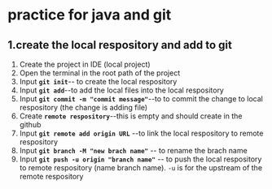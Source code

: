 # practice for java and git
## 1.create the local respository and add to git
1. Create the project in IDE (local project)
2. Open the terminal in the root path of the project
3. Input **`git init`**-- to create the local respository
4. Input **`git add`**--to add the local files into the local respository
5. Input **`git commit -m "commit message"`**--to to commit the change to local respository (the change is adding file)
6. Create **`remote respository`**--this is empty and should create in the github
7. Input **`git remote add origin URL`** --to link the local respository to remote respository
8. Input **`git branch -M "new brach name"`** -- to rename the brach name
9. Input **`git push -u origin "branch name"`** -- to push the local respository to remote respository (name branch name). `-u` is for the upstream of the remote respository
